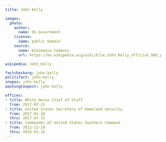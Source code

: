 ```yaml
---
title: John Kelly

images:
  photo:
    author:
      name: US Government
    license:
      name: public domain
    source:
      name: Wikimedia Commons
      url: https://en.wikipedia.org/wiki/File:John_Kelly_official_DHS_portrait.jpg

wikipedia: John_Kelly

factcheckorg: john-kelly
politifact: john-kelly
snopes: john-kelly
washingtonpost: john-kelly

offices:
- title: White House Chief of Staff
  from: 2017-07-31
- title: United States Secretary of Homeland Security
  from: 2017-01-20
  thru: 2017-07-31
- title: Commander of United States Southern Command
  from: 2012-11-19
  thru: 2016-01-16
---
```

